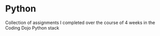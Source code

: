 # Python

Collection of assignments I completed over the course of 4 weeks in the Coding Dojo Python stack
